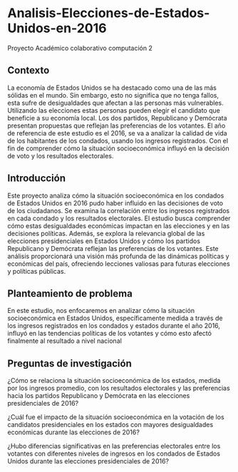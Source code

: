 # Analisis-Elecciones-de-Estados-Unidos-en-2016
 Proyecto Académico colaborativo computación 2 

## Contexto  
La economía de Estados Unidos se ha destacado como una de las más sólidas en el mundo. Sin embargo, esto no significa que no tenga fallos, esta sufre de desigualdades que afectan a las personas más vulnerables. Utilizando las elecciones estas personas pueden elegir el candidato que beneficie a su economía local. Los dos partidos, Republicano y Demócrata presentan propuestas que reflejan las preferencias de los votantes. El año de referencia de este estudio es el 2016, se va a analizar la calidad de vida de los habitantes de los condados, usando los ingresos registrados. Con el fin de comprender cómo la situación socioeconómica influyó en la decisión de voto y los resultados electorales.

## Introducción  
Este proyecto analiza cómo la situación socioeconómica en los condados de Estados Unidos en 2016 pudo haber influido en las decisiones de voto de los ciudadanos. Se examina la correlación entre los ingresos registrados en cada condado y los resultados electorales. El estudio busca comprender cómo estas desigualdades económicas impactan en las elecciones y en las decisiones políticas. Además, se explora la relevancia global de las elecciones presidenciales en Estados Unidos y cómo los partidos Republicano y Demócrata reflejan las preferencias de los votantes. Este análisis proporcionará una visión más profunda de las dinámicas políticas y económicas del país, ofreciendo lecciones valiosas para futuras elecciones y políticas públicas.  
  
## Planteamiento de problema 

En este estudio, nos enfocaremos en analizar cómo la situación socioeconómica en Estados Unidos, específicamente medida a través de los ingresos registrados en los condados y estados durante el año 2016, influyó en las tendencias políticas de los votantes y cómo esto afectó finalmente al resultado a nivel nacional

## Preguntas de investigación 

¿Cómo se relaciona la situación socioeconómica de los estados, medida por los ingresos promedio, con los resultados electorales y las preferencias hacia los partidos Republicano y Demócrata en las elecciones presidenciales de 2016?

¿Cuál fue el impacto de la situación socioeconómica en la votación de los candidatos presidenciales en los estados con mayores desigualdades económicas durante las elecciones de 2016?

¿Hubo diferencias significativas en las preferencias electorales entre los votantes con diferentes niveles de ingresos en los condados de Estados Unidos durante las elecciones presidenciales de 2016?